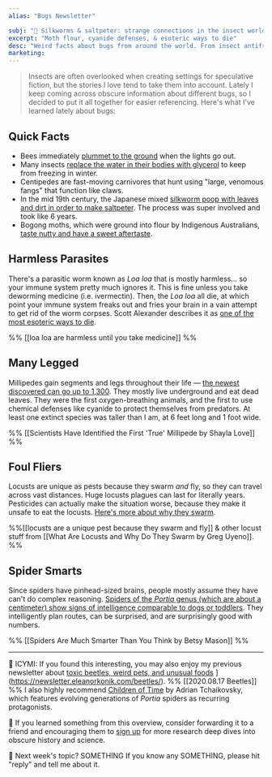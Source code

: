 ```yaml
---
alias: "Bugs Newsletter"

subj: "📗 Silkworms & saltpeter: strange connections in the insect world"
excerpt: "Moth flour, cyanide defenses, & esoteric ways to die" 
desc: "Weird facts about bugs from around the world. From insect antifreeze to scintillating spiders."
marketing: 
---
```


> Insects are often overlooked when creating settings for speculative fiction, but the stories I love tend to take them into account. Lately I keep coming across obscure information about different bugs, so I decided to put it all together for easier referencing. Here's what I've learned lately about bugs:

## Quick Facts
 
- Bees immediately [plummet to the ground](https://twitter.com/HamishSymington/status/1466704319483416577) when the lights go out. 
- Many insects [replace the water in their bodies with glycerol](https://www.si.edu/spotlight/buginfo/fun-facts-bugs) to keep from freezing in winter.
- Centipedes are fast-moving carnivores that hunt using  "large, venomous fangs" that function like claws. 
- In the mid 19th century, the Japanese mixed [silkworm poop with leaves and dirt in order to make saltpeter](https://www.reddit.com/r/AskHistorians/comments/mub1gs/where_did_the_original_raw_materials_for/). The process was super involved and took like 6 years.
- Bogong moths, which were ground into flour by Indigenous Australians, [taste nutty and have a sweet aftertaste](https://www.smithsonianmag.com/smart-news/moths-used-food-australia-2000-years-ago-180977048/). 

## Harmless Parasites 

There's a parasitic worm known as _Loa loa_ that is mostly harmless... so your immune system pretty much ignores it. This is fine unless you take deworming medicine (i.e. ivermectin). Then, the _Loa loa_ all die, at which point your immune system freaks out and fries your brain in a vain attempt to get rid of the worm corpses. Scott Alexander describes it as [one of the most esoteric ways to die](https://astralcodexten.substack.com/p/pascalian-medicine). 

%% [[loa loa are harmless until you take medicine]] %%

## Many Legged
Millipedes gain segments and legs throughout their life — [the newest discovered can go up to 1,300](https://www.vice.com/en/article/v7dbgx/scientists-have-identified-the-first-true-millipede). They mostly live underground and eat dead leaves. They were the first oxygen-breathing animals, and the first to use chemical defenses like cyanide to protect themselves from predators. At least one extinct species was taller than I am, at 6 feet long and 1 foot wide. 

%% [[Scientists Have Identified the First 'True' Millipede by Shayla Love]] %%

## Foul Fliers

Locusts are unique as pests because they swarm _and_ fly, so they can travel across vast distances. Huge locusts plagues can last for literally years. Pesticides can actually make the situation worse, because they make it unsafe to eat the locusts. [Here's more about why they swarm](https://livescience.com/locusts.html). 

%%[[locusts are a unique pest because they swarm and fly]] & other locust stuff from [[What Are Locusts and Why Do They Swarm by Greg Uyeno]]. %%
## Spider Smarts

Since spiders have pinhead-sized brains, people mostly assume they have can't do complex reasoning. [Spiders of the _Portia_ genus (which are about a centimeter) show signs of intelligence comparable to dogs or toddlers](https://knowablemagazine.org/article/mind/2021/are-spiders-intelligent). They intelligently plan routes, can be surprised, and are surprisingly good with numbers. 

%% [[Spiders Are Much Smarter Than You Think by Betsy Mason]] %%

- - -  

📗 ICYMI: If you found this interesting, you may also enjoy my previous newsletter about [toxic beetles, weird pets, and unusual foods](https://newsletter.eleanorkonik.com/beetles/)
](https://newsletter.eleanorkonik.com/beetles/). %% [[2020.08.17 Beetles]] %% I also highly recommend [Children of Time](https://www.panmacmillan.com/authors/adrian-tchaikovsky/children-of-time/9781447273301) by Adrian Tchaikovsky, which features evolving generations of _Portia_ spiders as recurring protagonists. 

💚 If you learned something from this overview, consider forwarding it to a friend and encouraging them to [sign up](https://newsletter.eleanorkonik.com/membership/) for more research deep dives into obscure history and science. 

📅 Next week's topic? SOMETHING If you know any SOMETHING, please hit "reply" and tell me about it. 